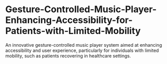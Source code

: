 # Gesture-Controlled-Music-Player-Enhancing-Accessibility-for-Patients-with-Limited-Mobility
An innovative gesture-controlled music player system aimed at enhancing accessibility and user experience, particularly for individuals with limited mobility, such as patients recovering in healthcare settings.
